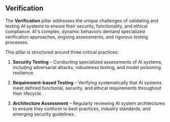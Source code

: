 ## Verification

The **Verification** pillar addresses the unique challenges of validating and testing AI systems to ensure their security, functionality, and ethical compliance. AI's complex, dynamic behaviors demand specialized verification approaches, ongoing assessments, and rigorous testing processes.

This pillar is structured around three critical practices:

1. **Security Testing** – Conducting specialized assessments of AI systems, including adversarial attacks, robustness testing, and model poisoning resilience.

2. **Requirement-based Testing** – Verifying systematically that AI systems meet defined functional, security, and ethical requirements throughout their lifecycle.

3. **Architecture Assessment** – Regularly reviewing AI system architectures to ensure they conform to best practices, industry standards, and emerging security guidelines.

